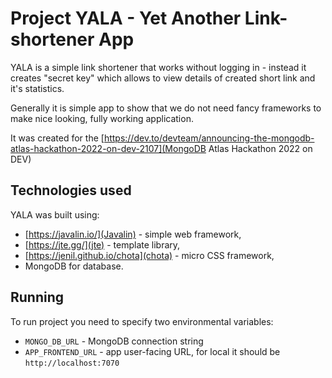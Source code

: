 # Project YALA - Yet Another Link-shortener App

YALA is a simple link shortener that works without logging in - instead it creates "secret key" which allows to view details of created short link and it's statistics.

Generally it is simple app to show that we do not need fancy frameworks to make nice looking, fully working application.

It was created for the [https://dev.to/devteam/announcing-the-mongodb-atlas-hackathon-2022-on-dev-2107](MongoDB Atlas Hackathon 2022 on DEV)


## Technologies used

YALA was built using:
* [https://javalin.io/](Javalin) - simple web framework, 
* [https://jte.gg/](jte) - template library,
* [https://jenil.github.io/chota](chota) - micro CSS framework,
* MongoDB for database.


## Running

To run project you need to specify two environmental variables:
* `MONGO_DB_URL` - MongoDB connection string
* `APP_FRONTEND_URL` - app user-facing URL, for local it should be `http://localhost:7070`

